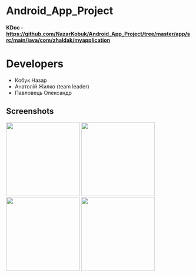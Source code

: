 # Android_App_Project
#### KDoc - https://github.com/NazarKobuk/Android_App_Project/tree/master/app/src/main/java/com/zhaldak/myapplication

# Developers 
* Кобук Назар
* Анатолій Жилко (team leader)
* Павловець Олександр

## Screenshots
<img src="https://user-images.githubusercontent.com/56043578/82407466-e4460f00-9a71-11ea-84f2-35009fc5dc7c.jpg" width="200"> <img src="https://user-images.githubusercontent.com/56043578/82407468-e4dea580-9a71-11ea-8bf5-566e17cddfa8.jpg" width="200">
<img src="https://user-images.githubusercontent.com/56043578/82407469-e4dea580-9a71-11ea-8efd-4e786670fb9a.jpg" width="200"> <img src="https://user-images.githubusercontent.com/56043578/82407464-e3ad7880-9a71-11ea-8ffe-6427aec7441c.jpg" width="200">



